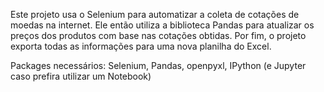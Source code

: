 Este projeto usa o Selenium para automatizar a coleta de cotações de moedas na internet. Ele então utiliza a biblioteca Pandas para atualizar os preços dos produtos com base nas cotações obtidas. Por fim, o projeto exporta todas as informações para uma nova planilha do Excel.

Packages necessários: Selenium, Pandas, openpyxl, IPython (e Jupyter caso prefira utilizar um Notebook)
